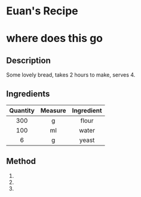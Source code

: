 
Euan's Recipe
=============

# where does this go

## Description


Some lovely bread, takes 2 hours to make, serves 4.
## Ingredients
  

|Quantity|Measure|Ingredient|
| :---: | :---: | :---: |
|300 | g | flour|
|100 | ml | water|
|6 | g | yeast|

## Method

1. 
2. 
3. 
